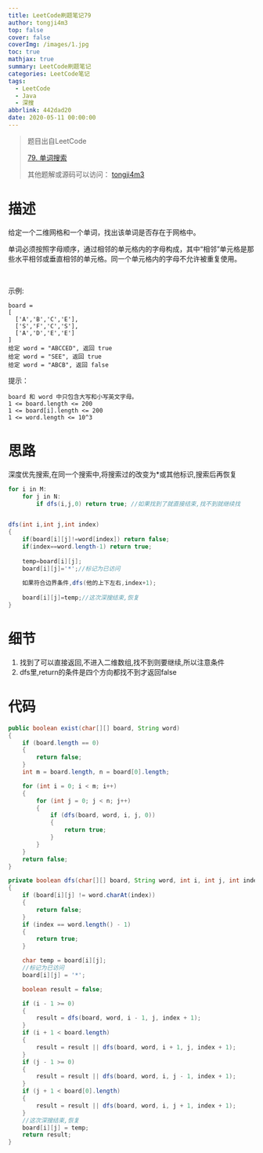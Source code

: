 ```yaml
---
title: LeetCode刷题笔记79
author: tongji4m3
top: false
cover: false
coverImg: /images/1.jpg
toc: true
mathjax: true
summary: LeetCode刷题笔记
categories: LeetCode笔记
tags:
  - LeetCode
  - Java
  - 深搜
abbrlink: 442dad20
date: 2020-05-11 00:00:00
---
```


> 题目出自LeetCode
>
> [79. 单词搜索](https://leetcode-cn.com/problems/word-search/)
>
>  其他题解或源码可以访问： [tongji4m3](https://github.com/tongji4m3/LeetCode)



# 描述
给定一个二维网格和一个单词，找出该单词是否存在于网格中。

单词必须按照字母顺序，通过相邻的单元格内的字母构成，其中“相邻”单元格是那些水平相邻或垂直相邻的单元格。同一个单元格内的字母不允许被重复使用。

 

示例:
```
board =
[
  ['A','B','C','E'],
  ['S','F','C','S'],
  ['A','D','E','E']
]
给定 word = "ABCCED", 返回 true
给定 word = "SEE", 返回 true
给定 word = "ABCB", 返回 false
```



提示：
```
board 和 word 中只包含大写和小写英文字母。
1 <= board.length <= 200
1 <= board[i].length <= 200
1 <= word.length <= 10^3
```

# 思路

深度优先搜索,在同一个搜索中,将搜索过的改变为*或其他标识,搜索后再恢复

```java
for i in M:
	for j in N:
		if dfs(i,j,0) return true; //如果找到了就直接结束,找不到就继续找


dfs(int i,int j,int index)
{
    if(board[i][j]!=word[index]) return false;
    if(index==word.length-1) return true;
    
    temp=board[i][j];
    board[i][j]='*';//标记为已访问
    
    如果符合边界条件,dfs(他的上下左右,index+1);
    
    board[i][j]=temp;//这次深搜结束,恢复
}
```



# 细节

1. 找到了可以直接返回,不进入二维数组,找不到则要继续,所以注意条件
2. dfs里,return的条件是四个方向都找不到才返回false

# 代码

```java
public boolean exist(char[][] board, String word)
{
    if (board.length == 0)
    {
        return false;
    }
    int m = board.length, n = board[0].length;

    for (int i = 0; i < m; i++)
    {
        for (int j = 0; j < n; j++)
        {
            if (dfs(board, word, i, j, 0))
            {
                return true;
            }
        }
    }
    return false;
}

private boolean dfs(char[][] board, String word, int i, int j, int index)
{
    if (board[i][j] != word.charAt(index))
    {
        return false;
    }
    if (index == word.length() - 1)
    {
        return true;
    }

    char temp = board[i][j];
    //标记为已访问
    board[i][j] = '*';

    boolean result = false;

    if (i - 1 >= 0)
    {
        result = dfs(board, word, i - 1, j, index + 1);
    }
    if (i + 1 < board.length)
    {
        result = result || dfs(board, word, i + 1, j, index + 1);
    }
    if (j - 1 >= 0)
    {
        result = result || dfs(board, word, i, j - 1, index + 1);
    }
    if (j + 1 < board[0].length)
    {
        result = result || dfs(board, word, i, j + 1, index + 1);
    }
    //这次深搜结束,恢复
    board[i][j] = temp;
    return result;
}
```




